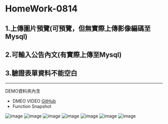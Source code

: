 # HomeWork-0814

## 1.上傳圖片預覽(可預覽，但無實際上傳影像編碼至Mysql)
## 2.可輸入公告內文(有實際上傳至Mysql)
## 3.驗證表單資料不能空白
--------------
DEMO資料夾內含
* DMEO VIDEO [GitHub](https://github.com/weichen-chungyo/homeWork/blob/master/0814-homework/DEMO/DEMO.mp4)
* Function Snapshot


![image](https://github.com/weichen-chungyo/homeWork/blob/master/0814-homework/DEMO/ImgSubmit.PNG)
![image](https://github.com/weichen-chungyo/homeWork/blob/master/0814-homework/DEMO/ajax-loadImg.PNG)
![image](https://github.com/weichen-chungyo/homeWork/blob/master/0814-homework/DEMO/clearImgForm.PNG)
![image](https://github.com/weichen-chungyo/homeWork/blob/master/0814-homework/DEMO/createDB.PNG)
![image](https://github.com/weichen-chungyo/homeWork/blob/master/0814-homework/DEMO/formCheck.PNG)
![image](https://github.com/weichen-chungyo/homeWork/blob/master/0814-homework/DEMO/imgForm.PNG)
![image](https://github.com/weichen-chungyo/homeWork/blob/master/0814-homework/DEMO/routerPOST.PNG)

